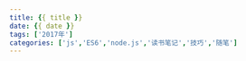 ```yaml
---
title: {{ title }}
date: {{ date }}
tags: ['2017年']
categories: ['js','ES6','node.js','读书笔记','技巧','随笔']
---
```

